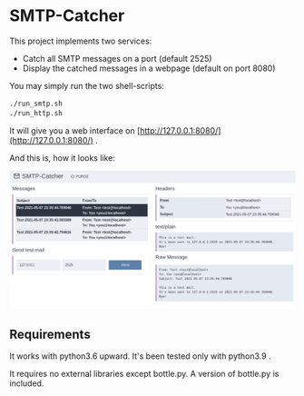 # SMTP-Catcher

This project implements two services:
- Catch all SMTP messages on a port (default 2525)
- Display the catched messages in a webpage (default on port 8080)

You may simply run the two shell-scripts:

```sh
./run_smtp.sh
./run_http.sh
```

It will give you a web interface on [http://127.0.0.1:8080/](http://127.0.0.1:8080/) .

And this is, how it looks like:

![static/preview.png](static/preview.png)

## Requirements

It works with python3.6 upward. It's been tested only with python3.9 .

It requires no external libraries except bottle.py. A version of bottle.py is included.
